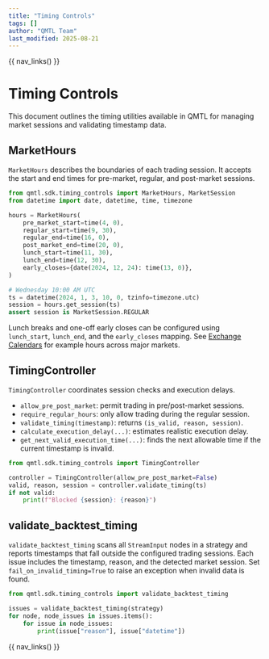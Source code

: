 ```yaml
---
title: "Timing Controls"
tags: []
author: "QMTL Team"
last_modified: 2025-08-21
---
```


{{ nav_links() }}

# Timing Controls

This document outlines the timing utilities available in QMTL for managing market sessions and validating timestamp data.

## MarketHours

`MarketHours` describes the boundaries of each trading session. It accepts the start and end times for pre-market, regular, and post-market sessions.

```python
from qmtl.sdk.timing_controls import MarketHours, MarketSession
from datetime import date, datetime, time, timezone

hours = MarketHours(
    pre_market_start=time(4, 0),
    regular_start=time(9, 30),
    regular_end=time(16, 0),
    post_market_end=time(20, 0),
    lunch_start=time(11, 30),
    lunch_end=time(12, 30),
    early_closes={date(2024, 12, 24): time(13, 0)},
)

# Wednesday 10:00 AM UTC
ts = datetime(2024, 1, 3, 10, 0, tzinfo=timezone.utc)
session = hours.get_session(ts)
assert session is MarketSession.REGULAR
```

Lunch breaks and one-off early closes can be configured using `lunch_start`,
`lunch_end`, and the `early_closes` mapping. See [Exchange Calendars](exchange_calendars.md)
for example hours across major markets.

## TimingController

`TimingController` coordinates session checks and execution delays.

- `allow_pre_post_market`: permit trading in pre/post-market sessions.
- `require_regular_hours`: only allow trading during the regular session.
- `validate_timing(timestamp)`: returns `(is_valid, reason, session)`.
- `calculate_execution_delay(...)`: estimates realistic execution delay.
- `get_next_valid_execution_time(...)`: finds the next allowable time if the current timestamp is invalid.

```python
from qmtl.sdk.timing_controls import TimingController

controller = TimingController(allow_pre_post_market=False)
valid, reason, session = controller.validate_timing(ts)
if not valid:
    print(f"Blocked {session}: {reason}")
```

## validate_backtest_timing

`validate_backtest_timing` scans all `StreamInput` nodes in a strategy and reports timestamps that fall outside the configured trading sessions. Each issue includes the timestamp, reason, and the detected market session. Set `fail_on_invalid_timing=True` to raise an exception when invalid data is found.

```python
from qmtl.sdk.timing_controls import validate_backtest_timing

issues = validate_backtest_timing(strategy)
for node, node_issues in issues.items():
    for issue in node_issues:
        print(issue["reason"], issue["datetime"])
```

{{ nav_links() }}

